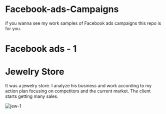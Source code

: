 # Facebook-ads-Campaigns
if you wanna see my work samples of Facebook ads campaigns this repo is for you.

# Facebook ads - 1

# Jewelry Store
It was a jewelry store. I analyze his business and work according to my action plan focusing on competitors and the current market. The client starts getting many sales.

![jew-1](https://github.com/jkbells/Facebook-ads-Campaigns/assets/73393333/22a9ecad-d750-417e-a595-6ff6ae7fa480)
